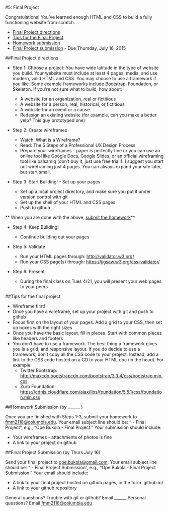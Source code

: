 #5: Final Project

Congratulations! You’ve learned enough HTML and CSS to build a fully functioning website from scratch. 

- [Final Project directions](#directions)
- [Tips for the Final Project](#tips)
- [Homework submission](#homeworksubmission)
- [Final Project submission](#projectsubmission) - Due Thursday, July 16, 2015

##<a id="directions">Final Project directions</a>

- Step 1: Choose a project: You have wide latitude in the type of website you build. Your website must include at least 4 pages, media, and use modern, valid HTML and CSS. You may choose to use a framework if you like. Some example frameworks include Bootstrap, Foundation, or Skeleton. If you’re not sure what to build, how about: 
	- A website for an organization, real or fictitious
	- A website for a person, real, historical, or fictitious
	- A website for an event or a cause
	- Redesign an existing website (for example, can you make a better yelp? This guy prototyped one)

- Step 2: Create wireframes
	- Watch: What is a Wireframe?
	- Read: The 5 Steps of a Professional UX Design Process
	- Prepare your wireframes - paper is perfectly fine or you can use an online tool like Google Docs, Google Slides, or an official wireframing tool like balsamiq (don’t buy it, just use free trial!). I suggest you start out wireframing just 4 pages. You can always expand your site later, but start small. 

- Step 3: Start Building! - Set up your pages 
	- Set up a local project directory, and make sure you put it under version control with git
	- Set up the shell of your HTML and CSS pages 
	- Push to github

** When you are done with the above, [submit the homework]()** 

- Step 4: Keep Building!
	- Continue building out your pages

- Step 5: Validate
	- Run your HTML pages through: http://validator.w3.org/
	- Run your CSS page(s) through: https://jigsaw.w3.org/css-validator/


- Step 6: Present
	- During the final class on Tues 4/21, you will present your web pages to your peers

##<a id="tips">Tips for the final project</a>
- Wireframe first! 
- Once you have a wireframe, set up your project with git and push to github
- Focus first on the layout of your pages. Add a grid to your CSS, then set up boxes with the right sizes
- Once you have the basic layout, fill in pieces. Start with common pieces like headers and footers 
- You don’t have to use a framework. The best thing a framework gives you is a grid, and responsive layout. If you do decide to use a framework, don’t copy all the CSS code to your project. Instead, add a link to the CSS code hosted on a CD to your HTML doc (in the head). For example:
	- Twitter Bootstrap: http://maxcdn.bootstrapcdn.com/bootstrap/3.3.4/css/bootstrap.min.css
	- Zurb Foundation: https://cdnjs.cloudflare.com/ajax/libs/foundation/5.5.1/css/foundation.min.css



##<a id="homeworksubmission">Homework Submission (by ______ )</a>

Once you are finished with Steps 1-3,  submit your homework to fmm2118@columbia.edu. Your email subject line should be: “<Your Full Name> - Final Project”, e.g., “Ope Bukola - Final Project.” Your submission should include:

- Your wireframes - attachments of photos is fine
- A link to your project on github

##<a id="projectsubmission">Final Project Submission (by Thurs July 16)</a>

Send your final project to ope.bukola@gmail.com. Your email subject line should be: “<Your Full Name> - Final Project Submission”, e.g., “Ope Bukola - Final Project Submission.” Your email should include:

- A link to your final project hosted on github pages, in the form <yourUsername>.github.io/<yourRepositoryname>
- A link to your github repository

General questions? Trouble with git or github? Email ______
Personal questions? Email fmm2118@columbia.edu


